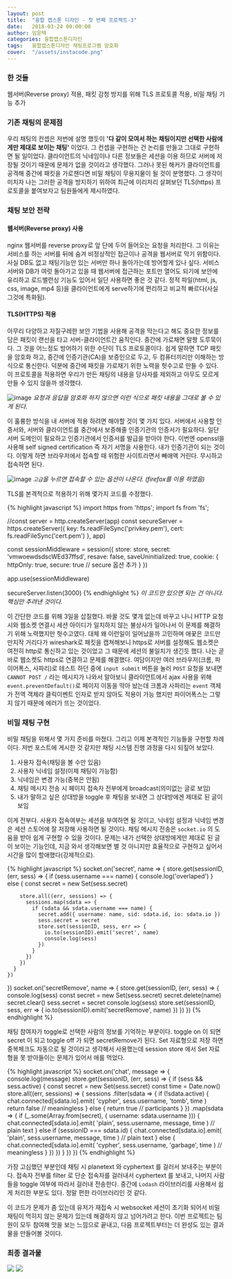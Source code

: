 ```yaml
---
layout: post
title:  "융합 캡스톤 디자인 - 첫 번째 프로젝트-3"
date:   2018-03-24 00:00:00
author: 임운택
categories: 융합캡스톤디자인
tags:	융합캡스톤디자인 채팅프로그램 암호화
cover:  "/assets/instacode.png"
---
```


### 한 것들

웹서버(Reverse proxy) 적용, 패킷 감청 방지를 위해 TLS 프로토콜 적용, 비밀 채팅 기능 추가

### 기존 채팅의 문제점

우리 채팅의 컨셉은 저번에 설명 했듯이 **'다 같이 모여서 하는 채팅이지만 선택한 사람에게만 제대로 보이는 채팅'** 이었다. 그 컨셉을 구현하는 건 논리를 만들고 그대로 구현하면 될 일이었다. 클라이언트의 닉네임이나 다른 정보들은 세션을 이용 하므로 서버에 저장될 것이기 때문에 문제가 없을 것이라고 생각했다. 그러나 못된 해커가 클라이언트를 공격해 중간에 패킷을 가로챈다면 비밀 채팅이 무용지물이 될 것이 분명했다. 그 생각이 미치자 나는 그러한 공격을 방지하기 위하여 최근에 이리저리 살펴보던 TLS(https) 프로토콜을 붙여보자고 팀원들에게 제시하였다.

### 채팅 보안 전략

#### 웹서버(Reverse proxy) 사용

nginx 웹서버를 reverse proxy로 앞 단에 두어 들어오는 요청을 처리한다. 그 이유는 서비스를 하는 서버를 뒤에 숨겨 비정상적인 접근이나 공격을 웹서버로 막기 위함이다. 사실 DB도 없고 채팅기능만 있는 서버만 하나 돌아가는데 방어할게 있나 싶다. 서비스 서버와 DB가 여럿 돌아가고 있을 때 웹서버에 접근하는 포트만 열어도 되기에 보안에 유리하고 로드밸런싱 기능도 있어서 일단 사용하면 좋은 것 같다. 정적 파일(html, js, css, image, mp4 등)을 클라이언트에게 serve하기에 편리하고 비교적 빠르다(사실 그것에 특화됨).

#### TLS(HTTPS) 적용

아무리 다양하고 자질구레한 보안 기법을 사용해 공격을 막는다고 해도 중요한 정보를 담은 패킷이 랜선을 타고 서버-클라이언트간 움직인다. 중간에 가로채면 말짱 도루묵이다. 그 것을 어느정도 방어하기 위한 수단이 TLS 프로토콜이다. 쉽게 말하면 TCP 패킷을 암호화 하고, 중간에 인증기관(CA)을 보증인으로 두고, 두 컴퓨터끼리만 이해하는 방식으로 통신한다. 덕분에 중간에 패킷을 가로채기 위한 노력을 헛수고로 만들 수 있다. 이 프로토콜을 적용하면 우리가 만든 채팅의 내용을 당사자를 제외하고 아무도 모르게 만들 수 있지 않을까 생각했다.

![image](/assets/ben1-packet1.png)
_요청과 응답을 암호화 하지 않으면 이런 식으로 패킷 내용을 그대로 볼 수 있게 된다._

이 훌륭한 방식을 내 서버에 적용 하려면 해야할 것이 몇 가지 있다. 서버에서 사용할 인증서와, 서버와 클라이언트를 중간에서 보증해줄 인증기관의 인증서가 필요하다. 일단 서버 도메인이 필요하고 인증기관에서 인증서를 발급을 받아야 한다. 이번엔 openssl을 사용해 self signed certification 즉 자기 서명을 사용한다. 내가 인증기관이 되는 것이다. 이렇게 하면 브라우저에서 접속할 때 위험한 사이트라면서 빼애액 거린다. 무시하고 접속하면 된다.

![image](/assets/ben1-browser1.png)
_`고급`을 누르면 접속할 수 있는 옵션이 나온다. (firefox를 이용 하였음)_

TLS를 본격적으로 적용하기 위해 몇가지 코드를 수정했다.

{% highlight javascript %}
import https from 'https';
import fs from 'fs';

//const server = http.createServer(app)
const secureServer = https.createServer({
  key: fs.readFileSync('privkey.pem'),
  cert: fs.readFileSync('cert.pem')
}, app)

const sessionMiddleware = session({
  store: store,
  secret: 'vmwoewdsdscWEd37ffsd',
  resave: false,
  saveUninitialized: true,
  cookie: {
    httpOnly: true,
    secure: true // secure 옵션 추가
  }
})

app.use(sessionMiddleware)

secureServer.listen(3000)
{% endhighlight %}
_이 코드만 있으면 되는 건 아니다. 핵심만 추려낸 것이다._

이 간단한 코드를 위해 3일을 삽질했다. 바꿀 것도 몇개 없는데 바꾸고 나니  HTTP 요청시와 웹소켓 연결시 세션 아이디가 일치하지 않는 불상사가 일어나서 이 문제를 해결하기 위해 노력했지만 헛수고였다. 대체 왜 이런일이 일어났을까 고민하며 애꿎은 코드만 만지작 거리다가 wireshark로 패킷을 캡쳐해보니 https로 서버를 설정해도 웹소켓은 여전히 http로 통신하고 있는 것이었고 그 때문에 세션의 불일치가 생긴듯 했다. 나는 곧바로 웹소켓도 https로 연결하고 문제를 해결했다. 여담이지만 여러 브라우저(크롬, 파이어폭스, 사파리)로 테스트 하던 중에 `input submit` 버튼을 눌러 `POST` 요청을 보내면 `CANNOT POST /` 라는 메시지가 나와서 알아보니 클라이언트에서 ajax 사용을 위해 `event.preventDefault()`로 페이지 이동을 막아 놨는데 크롬과 사파리는 `event` 객체가 전역 객체라 클릭이벤트 인자로 받지 않아도 적용이 가능 했지만 파이어폭스는 그렇지 않기 때문에 에러가 뜨는 것이었다.

### 비밀 채팅 구현

비밀 채팅을 위해서 몇 가지 준비를 마쳤다. 그리고 이제 본격적인 기능들을 구현할 차례이다. 저번 포스트에 게시한 것 같지만 채팅 시스템 진행 과정을 다시 되짚어 보았다.

1. 사용자 접속(채팅을 볼 수만 있음)
2. 사용자 닉네임 설정(이제 채팅이 가능함)
3. 닉네임은 변경 가능(중복은 안됨)
4. 채팅 메시지 전송 시 페이지 접속자 전부에게 broadcast(의미없는 글로 보임)
5. 내가 말하고 싶은 상대방을 toggle 후 채팅을 보내면 그 상대방에겐 제대로 된 글이 보임

이게 전부다. 사용자 접속여부는 세션을 부여하면 될 것이고, 닉네임 설정과 닉네임 변경은 세션 스토어에 잘 저장해 사용하면 될 것이다. 채팅 메시지 전송은 `socket.io` 의 도움을 받아 쉽게 구현할 수 있을 것이다. 문제는 내가 선택한 상대방에게만 제대로 된 글이 보이는 기능인데, 지금 와서 생각해보면 별 것 아니지만 효율적으로 구현하고 싶어서 시간을 많이 할애했다(강제적으로).

{% highlight javascript %}
socket.on('secret', name => {
    store.get(sessionID, (err, sess) => {
      if (sess.username === name) {
        console.log('overlaped')
      } else {
        const secret = new Set(sess.secret)
        
        store.all((err, sessions) => {
          sessions.map(sdata => {
            if (sdata && sdata.username === name) {
              secret.add({ username: name, sid: sdata.id, io: sdata.io })
              sess.secret = secret
              store.set(sessionID, sess, err => {
                io.to(sessionID).emit('secret', name)
                console.log(sess)
              })
            }
          })
        })
      }
    })
  })
  socket.on('secretRemove', name => {
    store.get(sessionID, (err, sess) => {
      console.log(sess)
      const secret = new Set(sess.secret)
      secret.delete(name)
      secret.clear()
      sess.secret = secret
      console.log(sess)
      store.set(sessionID, sess, err => {
        io.to(sessionID).emit('secretRemove', name)
      })
    })
  })
{% endhighlight %}

채팅 참여자가 toggle로 선택한 사람의 정보를 기억하는 부분이다. toggle on 이 되면 secret 이 되고 toggle off 가 되면 secretRemove가 된다. Set 자료형으로 저장 하면 중복체크도 자동으로 될 것이라고 생각해서 사용했는데 session store 에서 Set 자료형을 못 받아들이는 문제가 있어서 애를 먹었다.


{% highlight javascript %}
socket.on('chat', message => {
  console.log(message)
  store.get(sessionID, (err, sess) => {
    if (sess && sess.active) {
      const secret = new Set(sess.secret)
      const time = Date.now()
      store.all((err, sessions) => {
        sessions
          .filter(sdata => {
            if (!sdata.active) {
              chat.connected[sdata.io].emit(
                'cypher',
                sess.username,
                'tomb',
                time
              ) 
              return false // meaningless
            } else {
              return true // participants
            }
          })
          .map(sdata => {
            if (_.some(Array.from(secret), { username: sdata.username })) {
              chat.connected[sdata.io].emit(
                'plain',
                sess.username,
                message,
                time
              ) // plain text
            } else if (sessionID === sdata.id) {
              chat.connected[sdata.io].emit(
                'plain',
                sess.username,
                message,
                time
              ) // plain text
            } else {
              chat.connected[sdata.io].emit(
                'cypher',
                sess.username,
                'garbage',
                time
              ) // meaningless
            }
          })
      })
    }
  })
})
{% endhighlight %}

가장 고심했던 부분인데 채팅 시 planetext 와 cyphertext 를 걸러서 보내주는 부분이다. 접속자 전부를 filter 로 단순 접속자를 걸러내서 cyphertext 를 보내고, 나머지 사람들을 toggle 여부에 따라서 걸러내 전송한다. 중간에 `Lodash` 라이브러리를 사용해서 쉽게 처리한 부분도 있다. 정말 편한 라이브러리인 것 같다.

이 코드가 문제가 좀 있는데 유저가 재접속 시 websocket 세션이 초기화 되어서 비밀 채팅이 먹히지 않는 문제가 있는데 해결하지 않고 넘어가려고 한다. 이번 프로젝트는 팀원이 모두 참여해 맛을 보는 느낌으로 끝내고, 다음 프로젝트부터는 더 완성도 있는 결과물을 만들어볼 것이다.

### 최종 결과물

![](/assets/ben1-result1.png)
![](/assets/ben1-result2.png)
